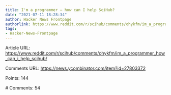 ```yaml
---
title: I'm a programmer – how can I help SciHub?
date: "2021-07-11 18:28:34"
author: Hacker News Frontpage
authorlink: https://www.reddit.com/r/scihub/comments/ohykfm/im_a_programmer_how_can_i_help_scihub/
tags:
- Hacker-News-Frontpage
---
```


<p>Article URL: <a href="https://www.reddit.com/r/scihub/comments/ohykfm/im_a_programmer_how_can_i_help_scihub/">https://www.reddit.com/r/scihub/comments/ohykfm/im_a_programmer_how_can_i_help_scihub/</a></p>
<p>Comments URL: <a href="https://news.ycombinator.com/item?id=27803372">https://news.ycombinator.com/item?id=27803372</a></p>
<p>Points: 144</p>
<p># Comments: 54</p>
